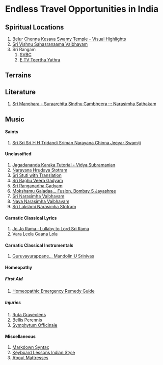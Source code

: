 # Endless Travel Opportunities in India

## Spiritual Locations

1. [Belur Chenna Kesava Swamy Temple - Visual Highlights][1]
1. [Sri Vishnu Sahasranaama Vaibhavam](https://www.youtube.com/watch?v=iyClt1uu9AA)
1. Sri Rangam
    1. [SVBC](https://www.youtube.com/watch?v=--KuvEfRECY)
    1. [E TV Teertha Yathra](https://www.youtube.com/watch?v=T1BIAjLXA94)

## Terrains

## Literature

1.  [Sri Manohara - Suraarchita Sindhu Gambheera ::: Narasimha Sathakam](https://pedia.desibantu.com/srimanohara-suraarchitha/)

## Music

#### Saints

1.  [Sri Sri Sri H H Tridandi Sriman Narayana Chinna Jeeyar Swamiji](https://pedia.desibantu.com/chinna-jeeyar-swamiji/)

#### Unclassified

1.  [Jagadananda Karaka Tutorial - Vidya Subramanian](https://www.youtube.com/watch?v=LpKNWHH8j_k)
1.  [Narayana Hrudaya Stotram](https://www.youtube.com/watch?v=FTLTrtln6ok)
1.  [Sri Stuti with Translation](https://www.youtube.com/watch?v=PabJWgRJQ7M)
1.  [Sri Raghu Veera Gadyam](https://www.youtube.com/watch?v=xx8whb7wiUM)
1.  [Sri Ranganadha Gadyam](https://www.youtube.com/watch?v=xx8whb7wiUM)
1.  [Mokshamu Galadaa... Fusion, Bombay S Jayashree](https://www.youtube.com/watch?v=8eBoC5mgt0c)
1.  [Sri Narasimha Vaibhavam](https://www.youtube.com/watch?v=2k3X9YqUHIY)
1.  [Nava Narasimha Vaibhavam](https://www.youtube.com/watch?v=5QnIjc4CN1M)
1.  [Sri Lakshmi Narasimha Stotram](https://www.youtube.com/watch?v=GthHP3NDCZo)


#### Carnatic Classical Lyrics

1.  [Jo Jo Rama : Lullaby to Lord Sri Rama](https://pedia.desibantu.com/jo-jo-rama/)
1.  [Vara Leela Gaana Lola](https://pedia.desibantu.com/varaleela-gaanalola/)

#### Carnatic Classical Instrumentals

1.  [Guruvayurappane... Mandolin U Srinivas](https://www.youtube.com/watch?v=REkUbM7erIw)

#### Homeopathy

##### First Aid

1.  [Homeopathic Emergency Remedy Guide](http://www.atlantaclassicalhomeopathy.com/emergnecyremedy.htm)

##### Injuries

1.  [Ruta Graveolens](http://www.homeopathyforhealth.net/2010/02/01/ruta-graveolens-a-homeopathic-first-aid-remedy/)
1.  [Bellis Perennis](http://www.homeopathyforhealth.net/2012/10/24/bellis-perennis/)
1.  [Symphytum Officinale](http://www.homeopathyforhealth.net/2010/02/16/symphytum-officinale-a-homeopathic-first-aid-remedy/)


#### Miscellaneous

1. [Markdown Syntax][2]
1. [Keyboard Lessons Indian Style](https://www.youtube.com/watch?v=6YTlCpvzqv8)
1. [About Mattresses](https://www.quora.com/Which-Mattress-Brand-is-best-in-India-Confused-between-Spring-Air-SpringWell-and-Kurlon)

[1]: http://thrillingtravel.in/2015/10/10-things-in-chennakesava-temple-belur.html "Belur Temple Visual Highlights"
[2]: https://daringfireball.net/projects/markdown/syntax "Markdown Syntax"
